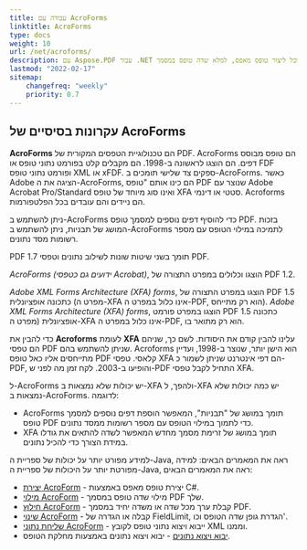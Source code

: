 ```yaml
---
title: עבודה עם AcroForms
linktitle: AcroForms
type: docs
weight: 10
url: /net/acroforms/
description: עם Aspose.PDF עבור .NET תוכל ליצור טופס מאפס, למלא שדה טופס במסמך PDF, לחלץ נתונים מהטופס וכו'.
lastmod: "2022-02-17"
sitemap:
    changefreq: "weekly"
    priority: 0.7
---
```

<script type="application/ld+json">
{
    "@context": "https://schema.org",
    "@type": "TechArticle",
    "headline": "עבודה עם AcroForms",
    "alternativeHeadline": "אפשרויות לעבודה עם AcroForms ב-PDF",
    "author": {
        "@type": "Person",
        "name":"Anastasiia Holub",
        "givenName": "Anastasiia",
        "familyName": "Holub",
        "url":"https://www.linkedin.com/in/anastasiia-holub-750430225/"
    },
    "genre": "יצירת מסמכי PDF",
    "keywords": "pdf, c#, acroforms in pdf",
    "wordcount": "302",
    "proficiencyLevel":"מתחיל",
    "publisher": {
        "@type": "Organization",
        "name": "צוות מסמכי Aspose.PDF",
        "url": "https://products.aspose.com/pdf",
        "logo": "https://www.aspose.cloud/templates/aspose/img/products/pdf/aspose_pdf-for-net.svg",
        "alternateName": "Aspose",
        "sameAs": [
            "https://facebook.com/aspose.pdf/",
            "https://twitter.com/asposepdf",
            "https://www.youtube.com/channel/UCmV9sEg_QWYPi6BJJs7ELOg/featured",
            "https://www.linkedin.com/company/aspose",
            "https://stackoverflow.com/questions/tagged/aspose",
            "https://aspose.quora.com/",
            "https://aspose.github.io/"
        ],
        "contactPoint": [
            {
                "@type": "ContactPoint",
                "telephone": "+1 903 306 1676",
                "contactType": "מכירות",
                "areaServed": "US",
                "availableLanguage": "en"
            },
            {
                "@type": "ContactPoint",
                "telephone": "+44 141 628 8900",
                "contactType": "מכירות",
                "areaServed": "GB",
                "availableLanguage": "en"
            },
            {
                "@type": "ContactPoint",
                "telephone": "+61 2 8006 6987",
                "contactType": "מכירות",
                "areaServed": "AU",
                "availableLanguage": "en"
            }
        ]
    },
    "url": "/net/acroforms/",
    "mainEntityOfPage": {
        "@type": "WebPage",
        "@id": "/net/acroforms/"
    },
    "dateModified": "2022-02-04",
    "description": "עם Aspose.PDF עבור .NET תוכל ליצור טופס מאפס, למלא שדה טופס במסמך PDF, לחלץ נתונים מהטופס וכו'."
}
</script>
## עקרונות בסיסיים של AcroForms

**AcroForms** הם טכנולוגיית הטפסים המקורית של PDF. AcroForms הם טופס מבוסס דפים. הם הוצגו לראשונה ב-1998. הם מקבלים קלט בפורמט נתוני טופס או FDF ופורמט נתוני טופס XML או xFDF. ספקים צד שלישי תומכים ב-AcroForms. כאשר Adobe הציגה את ה-AcroForms, הם כינו אותם "טופס PDF שנוצר עם Adobe Acrobat Pro/Standard ואינו סוג מיוחד של טופס XFA סטטי או דינמי. Acroforms הם ניידים והם עובדים בכל הפלטפורמות.

ניתן להשתמש ב-AcroForms כדי להוסיף דפים נוספים למסמך טופס PDF. בזכות המושג של תבניות, ניתן להשתמש ב-AcroForms לתמיכה במילוי הטופס עם מספר רשומות מסד נתונים.

PDF 1.7 תומך בשני שיטות שונות לשילוב נתונים וטפסי PDF.

*AcroForms (ידועים גם כטפסי Acrobat)*, הוצגו וכלולים במפרט התצורה של PDF 1.2.

*Adobe XML Forms Architecture (XFA) forms*, הוצגו במפרט התצורה של PDF 1.5 כתכונה אופציונלית (מפרט ה-XFA אינו כלול במפרט ה-PDF, הוא רק מתייחס).
*Adobe XML Forms Architecture (XFA) forms*, הוצגו במפרט פורמט PDF 1.5 כתכונה אופציונלית (מפרט ה-XFA אינו כלול במפרט ה-PDF, הוא רק מתואר בו.

כדי להבין את **Acroforms** לעומת **XFA** עלינו להבין קודם את היסודות. לשם כך, שניהם הם טפסי PDF שניתן להשתמש בהם. Acroforms הוא הישן יותר, שנוצר ב-1998, ועדיין מתייחסים אליו כאל טופס PDF קלאסי. טפסי XFA הם דפי אינטרנט שניתן לשמור כ-PDF, והופיעו ב-2003. לקח זמן מה לפני ש-PDF התחיל לקבל טפסי XFA.

ל-AcroForms יש יכולות שלא נמצאות ב-XFA ולהפך, ל-XFA יש כמה יכולות שלא נמצאות ב-AcroForms. לדוגמה:

- AcroForms תומך במושג של "תבניות", המאפשר הוספת דפים נוספים למסמך טופס PDF כדי לתמוך במילוי הטופס עם מספר רשומות ממסד נתונים.
- XFA תומך במושג של זרימת מסמך מחדש המאפשר לשדה להתאים את גודלו במידת הצורך כדי להכיל נתונים.

למידע מפורט יותר על יכולות של ספריית ה-Java, ראה את המאמרים הבאים:
למידה מפורטת יותר על היכולות של ספריית ה-Java, ראה את המאמרים הבאים:

- [יצירת AcroForm](/pdf/net/create-form) - יצירת טופס מאפס באמצעות C#.
- [מילוי AcroForm](/pdf/net/fill-form) - מילוי שדה טופס במסמך PDF שלך.
- [חילוץ AcroForm](/pdf/net/extract-form) - קבלת ערך מכל שדה או משדה יחיד במסמך PDF.
- [שינוי AcroForm](/pdf/net/modifing-form) - קבלה או הגדרה של FieldLimit, הגדרת גופן שדה הטופס וכו'.
- [שליחת נתוני AcroForm](/pdf/net/posting-acroform-data/) - ייבוא ויצוא נתוני טופס לקובץ XML וממנו.
- [יבוא ויצוא נתונים](/pdf/net/import-and-export-data/) - יבוא ויצוא נתונים באמצעות מחלקת הטופס.

<script type="application/ld+json">
{
    "@context": "http://schema.org",
    "@type": "SoftwareApplication",
    "name": "Aspose.PDF for .NET Library",
    "image": "https://www.aspose.cloud/templates/aspose/img/products/pdf/aspose_pdf-for-net.svg",
    "url": "https://www.aspose.com/",
    "publisher": {
        "@type": "Organization",
        "name": "Aspose.PDF",
        "url": "https://products.aspose.com/pdf",
        "logo": "https://www.aspose.cloud/templates/aspose/img/products/pdf/aspose_pdf-for-net.svg",
        "alternateName": "Aspose",
        "sameAs": [
            "https://facebook.com/aspose.pdf/",
            "https://twitter.com/asposepdf",
            "https://www.youtube.com/channel/UCmV9sEg_QWYPi6BJJs7ELOg/featured",
            "https://www.linkedin.com/company/aspose",
            "https://stackoverflow.com/questions/tagged/aspose",
            "https://aspose.quora.com/",
            "https://aspose.github.io/"
        ],
        "contactPoint": [
            {
                "@type": "ContactPoint",
                "telephone": "+1 903 306 1676",
                "contactType": "sales",
                "areaServed": "US",
                "availableLanguage": "en"
            },
            {
                "@type": "ContactPoint",
                "telephone": "+44 141 628 8900",
                "contactType": "sales",
                "areaServed": "GB",
                "availableLanguage": "en"
            },
            {
                "@type": "ContactPoint",
                "telephone": "+61 2 8006 6987",
                "contactType": "sales",
                "areaServed": "AU",
                "availableLanguage": "en"
            }
        ]
    },
    "offers": {
        "@type": "Offer",
        "price": "1199",
        "priceCurrency": "USD"
    },
    "applicationCategory": "PDF Manipulation Library for .NET",
    "downloadUrl": "https://www.nuget.org/packages/Aspose.PDF/",
    "operatingSystem": "Windows, MacOS, Linux",
    "screenshot": "https://docs.aspose.com/pdf/net/create-pdf-document/screenshot.png",
    "softwareVersion": "2022.1",
    "aggregateRating": {
        "@type": "AggregateRating",
        "ratingValue": "5",
        "ratingCount": "16"
    }
}
</script>

